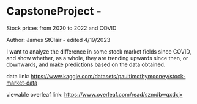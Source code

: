 # CapstoneProject - 

Stock prices from 2020 to 2022 and COVID

Author: James StClair - edited 4/19/2023

I want to analyze the difference in some stock market fields since COVID, and show whether, as a whole, they are trending upwards since then, or downwards, and make predictions based on the data obtained. 




data link: https://www.kaggle.com/datasets/paultimothymooney/stock-market-data 


viewable overleaf link: https://www.overleaf.com/read/szmdbwqxdxjx 


